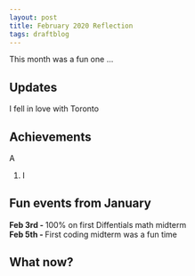 ```yaml
---
layout: post
title: February 2020 Reflection
tags: draftblog
---
```


This month was a fun one ...


## Updates
I fell in love with Toronto


## Achievements
A
1. I 


## Fun events from January 
<b>Feb 3rd - </b> 100% on first Diffentials math midterm <br>
<b>Feb 5th - </b> First coding midterm was a fun time<br>


## What now?
